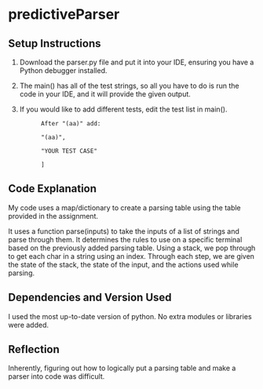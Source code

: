 # predictiveParser

## Setup Instructions
1. Download the parser.py file and put it into your IDE, ensuring you have a Python debugger installed. 
2. The main() has all of the test strings, so all you have to do is run the code in your IDE, and it will provide the given output.
3. If you would like to add different tests, edit the test list in main().
   
             After "(aa)" add:
   
             "(aa)",
   
             "YOUR TEST CASE"
   
             ]

## Code Explanation
My code uses a map/dictionary to create a parsing table using the table provided in the assignment. 

It uses a function parse(inputs) to take the inputs of a list of strings and parse through them. It determines the rules to use on a specific terminal based on the previously added parsing table. Using a stack, we pop through to get each char in a string using an index. Through each step, we are given the state of the stack, the state of the input, and the actions used while parsing.


##  Dependencies and Version Used
I used the most up-to-date version of python. No extra modules or libraries were added.

## Reflection
Inherently, figuring out how to logically put a parsing table and make a parser into code was difficult. 
